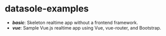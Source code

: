 # datasole-examples

  * ***basic***: Skeleton realtime app without a frontend framework.
  * ***vue***: Sample Vue.js realtime app using Vue, vue-router, and Bootstrap.
